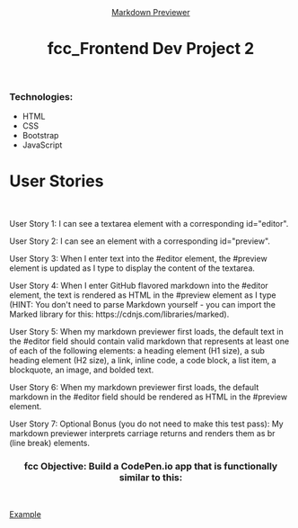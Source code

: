 <div align="center"><a href="https://markdown-previewer-koushik.netlify.app/" target="_blank">Markdown Previewer</a></div>
<h1 align="center">fcc_Frontend Dev Project 2</h1><br>
<h3 align="left">Technologies:</h3>
<ul>
<li>HTML</li>
<li>CSS</li>
<li>Bootstrap</li>
<li>JavaScript</li>
</ul>
<h1 align="left">User Stories</h1> <br>

<p>User Story 1: I can see a textarea element with a corresponding id="editor".</p>
<p>User Story 2: I can see an element with a corresponding id="preview".</p>
<p>User Story 3: When I enter text into the #editor element, the #preview element is updated as I type to display the content of the textarea.</p>
<p>User Story 4: When I enter GitHub flavored markdown into the #editor element, the text is rendered as HTML in the #preview element as I type (HINT: You don't need to parse Markdown yourself - you can import the Marked library for this: https://cdnjs.com/libraries/marked).</p>
<p>User Story 5: When my markdown previewer first loads, the default text in the #editor field should contain valid markdown that represents at least one of each of the following elements: a heading element (H1 size), a sub heading element (H2 size), a link, inline code, a code block, a list item, a blockquote, an image, and bolded text.</p>
<p>User Story 6: When my markdown previewer first loads, the default markdown in the #editor field should be rendered as HTML in the #preview element.</p>
<p>User Story 7: Optional Bonus (you do not need to make this test pass): My markdown previewer interprets carriage returns and renders them as br (line break) elements.</p>

<h3 align="center">fcc Objective: Build a CodePen.io app that is functionally similar to this: </h3><br>
<p><a href="https://codepen.io/freeCodeCamp/full/GrZVVO" target="_blank">Example</a></p>